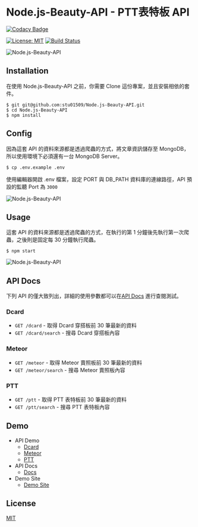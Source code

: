 # Node.js-Beauty-API - PTT表特板 API


[![Codacy Badge](https://api.codacy.com/project/badge/Grade/76470b0961b247d194648deda1ceb3b2)](https://app.codacy.com/app/stu01509/Node.js-Beauty-API?utm_source=github.com&utm_medium=referral&utm_content=stu01509/Node.js-Beauty-API&utm_campaign=Badge_Grade_Dashboard)
<!-- [![License: MIT](https://img.shields.io/badge/node.js->=_8.0-green.svg)](https://opensource.org/licenses/MIT) -->
[![License: MIT](https://img.shields.io/badge/License-MIT-blue.svg)](https://opensource.org/licenses/MIT)
[![Build Status](https://travis-ci.org/stu01509/Node.js-Beauty-API.svg?branch=master)](https://travis-ci.org/stu01509/Node.js-Beauty-API)


![Node.js-Beauty-API](https://imgur.com/BGGBgD5.jpg)

## Installation
在使用 Node.js-Beauty-API 之前，你需要 Clone 這份專案，並且安裝相依的套件。

```shell
$ git git@github.com:stu01509/Node.js-Beauty-API.git
$ cd Node.js-Beauty-API
$ npm install
```

## Config
因為這套 API 的資料來源都是透過爬蟲的方式，將文章資訊儲存至 MongoDB，所以使用環境下必須還有一台 MongoDB Server。

```shell
$ cp .env.example .env
```

使用編輯器開啟 .env 檔案，設定 PORT 與 DB_PATH 資料庫的連線路徑，API 預設的監聽 Port 為 `3000`

![Node.js-Beauty-API](https://imgur.com/bbze2Cf.jpg)

## Usage
這套 API 的資料來源都是透過爬蟲的方式，在執行的第 1 分鐘後先執行第一次爬蟲，之後則是固定每 30 分鐘執行爬蟲。

```shell
$ npm start
```
![Node.js-Beauty-API](https://imgur.com/7d5wWJF.jpg)


## API Docs
下列 API 的僅大致列出，詳細的使用參數都可以在[API Docs](https://nodejs-beauty-api.azurewebsites.net/api-docs/) 進行查閱測試。


### Dcard

* `GET /dcard` - 取得 Dcard 穿搭板前 30 筆最新的資料
* `GET /dcard/search` - 搜尋 Dcard 穿搭板內容

### Meteor

* `GET /meteor` - 取得 Meteor 賣照板前 30 筆最新的資料
* `GET /meteor/search` - 搜尋 Meteor 賣照板內容

### PTT

* `GET /ptt` - 取得 PTT 表特板前 30 筆最新的資料
* `GET /ptt/search` - 搜尋 PTT 表特板內容

## Demo
* API Demo
    * [Dcard](https://nodejs-beauty-api.azurewebsites.net/dcard)
    * [Meteor](https://nodejs-beauty-api.azurewebsites.net/meteor)
    * [PTT](https://nodejs-beauty-api.azurewebsites.net/ptt)
* API Docs
    * [Docs](https://nodejs-beauty-api.azurewebsites.net/api-docs/)
* Demo Site
    * [Demo Site](https://beautybeauty.azurewebsites.net/)


## License
[MIT](LICENSE)
